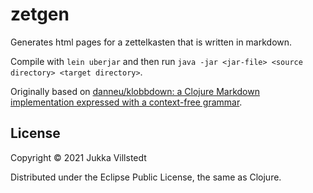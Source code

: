 # zetgen

Generates html pages for a zettelkasten that is written in markdown.

Compile with `lein uberjar` and then run `java -jar <jar-file> <source directory> <target directory>`.

Originally based on [danneu/klobbdown: a Clojure Markdown implementation expressed with a context-free grammar](https://github.com/danneu/klobbdown).

## License

Copyright © 2021 Jukka Villstedt

Distributed under the Eclipse Public License, the same as Clojure.
